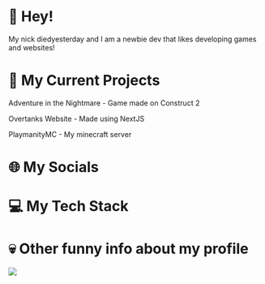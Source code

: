 # 👋 Hey!
My nick diedyesterday and I am a newbie dev that likes developing games and websites!
# 🤔 My Current Projects
Adventure in the Nightmare - Game made on Construct 2

Overtanks Website - Made using NextJS

PlaymanityMC - My minecraft server
# 🌐 My Socials
# 💻 My Tech Stack
# 💀 Other funny info about my profile
[![](https://visitcount.itsvg.in/api?id=diedyesterdaywashere&label=Profile%20Views&icon=2&pretty=false)](https://visitcount.itsvg.in)

